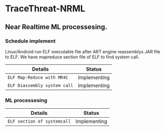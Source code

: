 TraceThreat-NRML
================


## Near Realtime ML processesing.


### Schedule implement

Linux/Android run ELF executable file after ART engine reassemblys JAR file to ELF.
We have mapreduce section file of ELF to find system call.
 
|        Details                      |  Status       |
|-------------------------------------|---------------|
| `ELF Map-Reduce with MR4C`          |  Implementing |
| `ELF Diassembly system call`        |  Implementing |


### ML processesing

|        Details                      |  Status       |
|-------------------------------------|---------------|
| `ELF section of systemcall`         |  Implementing |
